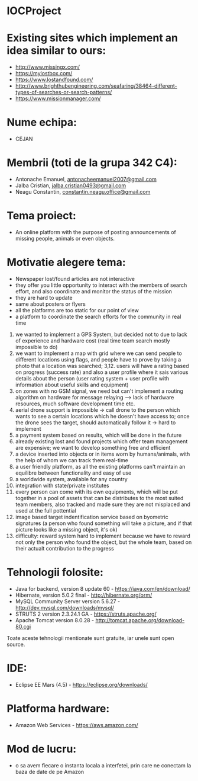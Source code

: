# IOCProject

# Existing sites which implement an idea similar to ours:
- http://www.missingx.com/
- https://mylostbox.com/
- https://www.lostandfound.com/
- http://www.brighthubengineering.com/seafaring/38464-different-types-of-searches-or-search-patterns/
- https://www.missionmanager.com/


# Nume echipa: 
- CEJAN

# Membrii (toti de la grupa 342 C4):
- Antonache Emanuel, antonacheemanuel2007@gmail.com
- Jalba Cristian, jalba.cristian0493@gmail.com
- Neagu Constantin, constantin.neagu.office@gmail.com

# Tema proiect: 
- An online platform with the purpose of posting announcements of missing people, animals or even objects.

# Motivatie alegere tema: 
- Newspaper lost/found articles are not interactive 
- they offer you little opportunity to interact with the members of search effort, and also coordinate and monitor the status of the mission
- they are hard to update
- same about posters or flyers
- all the platforms are too static for our point of view
- a platform to coordinate the search efforts for the community in real time
1. we wanted to implement a GPS System, but decided not to due to lack of experience and hardware cost (real time team search mostly impossible to do)
2. we want to implement a map with grid where we can send people to different locations using flags, and people have to prove by taking a photo that a location was searched;
3,12. users will have a rating based on progress (success rate) and also a user profile where it sais various details about the person (user rating system + user profile with information about useful skills and equipment)
4. on zones with no GSM signal, we need but can't implement a routing algorithm on hardware for message relaying --> lack of hardware resources, much software development time etc.
5. aerial drone support is impossible -> call drone to the person which wants to see a certain locations which he doesn't have access to; once the drone sees the target, should automatically follow it -> hard to implement
6. a payment system based on results, which will be done in the future
7. already existing lost and found projects which offer team management are expensive; we want to develop something free and efficient
8. a device inserted into objects or in items worn by humans/animals, with the help of whom we can track them real-time
9. a user friendly platform, as all the existing platforms can't maintain an equilibre between functionality and easy of use
10. a worldwide system, available for any country
11. integration with state/private institutes
13. every person can come with its own equipments, which will be put together in a pool of assets that can be distributes to the most suited team members, also tracked and made sure they are not misplaced and used at the 
full pottential
14. image based target indentification service based on byometric signatures (a person who found something will take a picture, and if that picture looks like a missing object, it's ok)
15. difficulty: reward system hard to implement because we have to reward not only the person who found the object, but the whole team, based on their actualt contribution to the progress

# Tehnologii folosite:
- Java for backend, version 8 update 60 - https://java.com/en/download/
- Hibernate, version 5.0.2 final - http://hibernate.org/orm/
- MySQL Community Server version 5.6.27 - http://dev.mysql.com/downloads/mysql/
- STRUTS 2 version 2.3.24.1 GA - https://struts.apache.org/
- Apache Tomcat version 8.0.28 - http://tomcat.apache.org/download-80.cgi

Toate aceste tehnologii mentionate sunt gratuite, iar unele sunt open source.

# IDE:
- Eclipse EE Mars (4.5) - https://eclipse.org/downloads/ 

# Platforma hardware:
- Amazon Web Services - https://aws.amazon.com/

# Mod de lucru:
- o sa avem fiecare o instanta locala a interfetei, prin care ne conectam la baza de date de pe Amazon